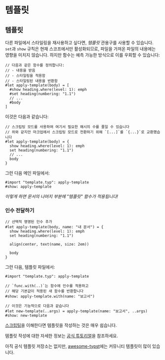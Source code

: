 # 템플릿
## 템플릿
다른 파일에서 스타일링을 재사용하고 싶다면, _템플릿_ 관용구를 사용할 수 있습니다.
`set`과 `show` 규칙은 현재 스코프에서만 활성화되므로,
파일을 가져온 파일의 내용에는 영향을 미치지 않습니다. 하지만 함수는
예측 가능한 방식으로 이를 우회할 수 있습니다:
```typ-norender
// 다음과 같은 함수를 정의합니다:
// - 내용을 받음
// - 스타일링을 적용함
// - 스타일링된 내용을 반환함
#let apply-template(body) = [
  #show heading.where(level: 1): emph
  #set heading(numbering: "1.1")
  // ...
  #body
]
```

이것은 다음과 같습니다:
```typ-norender
// 스크립팅 모드를 사용하여 여기서 필요한 해시의 수를 줄일 수 있습니다
// 위와 같지만 마크업에서 스크립팅 모드로 전환하기 위해 `[...]`를 `{...}`로 교환했습니다
#let apply-template(body) = {
  show heading.where(level: 1): emph
  set heading(numbering: "1.1")
  // ...
  body
}
```

그런 다음 메인 파일에서:
```typ-norender
#import "template.typ": apply-template
#show: apply-template
```

_이렇게 하면 문서의 나머지 부분에 "템플릿" 함수가 적용됩니다!_

### 인수 전달하기
```typ-norender
// 선택적 명명된 인수 추가
#let apply-template(body, name: "내 문서") = {
  show heading.where(level: 1): emph
  set heading(numbering: "1.1")

  align(center, text(name, size: 2em))

  body
}
```

그런 다음, 템플릿 파일에서:
```typ-norender
#import "template.typ": apply-template

// `func.with(..)`는 함수에 인수를 적용하고
// 해당 기본값이 적용된 새 함수를 반환합니다
#show: apply-template.with(name: "보고서")

// 이것은 기능적으로 다음과 같습니다
#let new-template(..args) = apply-template(name: "보고서", ..args)
#show: new-template
```

[스크립팅](../scripting/index.md)을 이해한다면 템플릿을 작성하는 것은 매우 쉽습니다.

템플릿 작성에 대한 자세한 정보는 [공식 튜토리얼](https://typst.app/docs/tutorial/making-a-template/)을 참조하세요.

아직 공식 템플릿 저장소는 없지만, [awesome-typst](https://github.com/qjcg/awesome-typst?ysclid=lj8pur1am7431908794#general)에는 커뮤니티 템플릿이 많이 있습니다.
